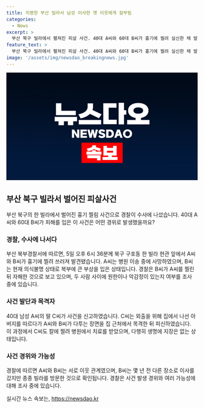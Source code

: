 ```yaml
---
title: 치명한 부산 빌라서 남성 이사한 옛 이웃에게 칼부림
categories:
  - News
excerpt: >
  부산 북구 빌라에서 펼쳐진 피살 사건. 40대 A씨와 60대 B씨가 흉기에 찔려 실신한 채 발견됐고, A씨는 사망했으며 B씨는 의식불명 상태다. 흉기를 든 B씨가 A씨를 찔린 후 자해한 것으로 추정되며, 흉기에 찔린 C씨의 딸도 부상을 입었지만 생명에는 지장이 없는 것으로 알려졌다. 사건 경위와 관련된 여러 가능성을 경찰이 조사 중에 있다.
feature_text: >
  부산 북구 빌라에서 펼쳐진 피살 사건. 40대 A씨와 60대 B씨가 흉기에 찔려 실신한 채 발견됐고, A씨는 사망했으며 B씨는 의식불명 상태다. 흉기를 든 B씨가 A씨를 찔린 후 자해한 것으로 추정되며, 흉기에 찔린 C씨의 딸도 부상을 입었지만 생명에는 지장이 없는 것으로 알려졌다. 사건 경위와 관련된 여러 가능성을 경찰이 조사 중에 있다.
image: '/assets/img/newsdao_breakingnews.jpg'
---
```


<p><img src="/assets/img/newsdao_breakingnews.jpg" alt="bookingtag 속보" /></p>

<h2 data-ke-size="size26">부산 북구 빌라서 벌어진 피살사건</h2>

<p data-ke-size="size16">부산 북구의 한 빌라에서 벌어진 흉기 찔림 사건으로 경찰이 수사에 나섰습니다. 40대 A씨와 60대 B씨가 피해를 입은 이 사건은 어떤 경위로 발생했을까요? </p>

<h3>경찰, 수사에 나서다</h3>

<p data-ke-size="size16">부산 북부경찰서에 따르면, 5일 오후 6시 36분께 북구 구포동 한 빌라 현관 앞에서 A씨와 B씨가 흉기에 찔려 쓰러져 발견됐습니다. A씨는 병원 이송 중에 사망하였으며, B씨는 현재 의식불명 상태로 복부에 큰 부상을 입은 상태입니다. 경찰은 B씨가 A씨를 찔린 뒤 자해한 것으로 보고 있으며, 두 사람 사이에 원한이나 악감정이 있는지 여부를 조사 중에 있습니다.</p>

<h3>사건 발단과 목격자</h3>

<p data-ke-size="size16">40대 남성 A씨의 딸 C씨가 사건을 신고하였습니다. C씨는 외출을 위해 집에서 나선 아버지를 따르다가 A씨와 B씨가 다투는 장면을 집 근처에서 목격한 뒤 피신하였습니다. 이 과정에서 C씨도 칼에 찔려 병원에서 치료를 받았으며, 다행히 생명에 지장은 없는 상태입니다.  </p>

<h3>사건 경위와 가능성</h3>

<p data-ke-size="size16">경찰에 따르면 A씨와 B씨는 서로 이웃 관계였으며, B씨는 몇 년 전 다른 장소로 이사를 갔지만 종종 빌라를 방문한 것으로 확인됩니다. 경찰은 사건 발생 경위와 여러 가능성에 대해 조사 중에 있습니다.</p>
실시간 뉴스 속보는, <a href="https://newsdao.kr" rel="dofollow">https://newsdao.kr</a>


